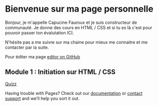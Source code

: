 <h1>Bienvenue sur ma page personnelle</h1>

<p>Bonjour, je m'appelle Capucine Fauroux et je suis constructeur de communauté. Je donne des cours en HTML / CSS et si tu es là c'est pour pouvoir passer ton évalutation ICI.</p>
<p>N'hésite pas a me suivre sur ma chaine pour mieux me connaitre et me contacter par la suite.</p>



Pour éditer ma page [editor on GitHub](https://github.com/CapucineFX/quizz-maker/edit/gh-pages/index.md) 

<h2>Module 1 : Initiation sur HTML / CSS</h2>
<a href="capucinefx.github.io/quizz-maker/quizzmaker.html">Quizz</a>


Having trouble with Pages? Check out our [documentation](https://docs.github.com/categories/github-pages-basics/) or [contact support](https://support.github.com/contact) and we’ll help you sort it out.
